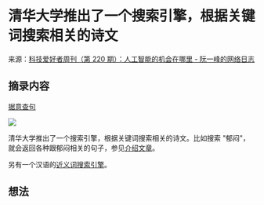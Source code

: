 # 清华大学推出了一个搜索引擎，根据关键词搜索相关的诗文
来源：[科技爱好者周刊（第 220 期）：人工智能的机会在哪里 - 阮一峰的网络日志](https://www.ruanyifeng.com/blog/2022/08/weekly-issue-220.html)

## 摘录内容

[据意查句](https://wantquotes.net/)

![](https://cdn.beekka.com/blogimg/asset/202208/bg2022081819.webp)

清华大学推出了一个搜索引擎，根据关键词搜索相关的诗文。比如搜索 "郁闷"，就会返回各种跟郁闷相关的句子，参见[介绍文章](https://www.163.com/dy/article/HDHB76F30511DSSR.html)。

另有一个汉语的[近义词搜索引擎](https://wantwords.net/)。

## 想法
